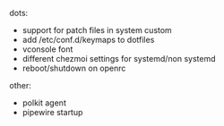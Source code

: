 dots:
 - support for patch files in system custom
 - add /etc/conf.d/keymaps to dotfiles
 - vconsole font
 - different chezmoi settings for systemd/non systemd
 - reboot/shutdown on openrc

other:
 - polkit agent
 - pipewire startup
